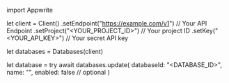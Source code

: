import Appwrite

let client = Client()
    .setEndpoint("https://example.com/v1") // Your API Endpoint
    .setProject("<YOUR_PROJECT_ID>") // Your project ID
    .setKey("<YOUR_API_KEY>") // Your secret API key

let databases = Databases(client)

let database = try await databases.update(
    databaseId: "<DATABASE_ID>",
    name: "<NAME>",
    enabled: false // optional
)

